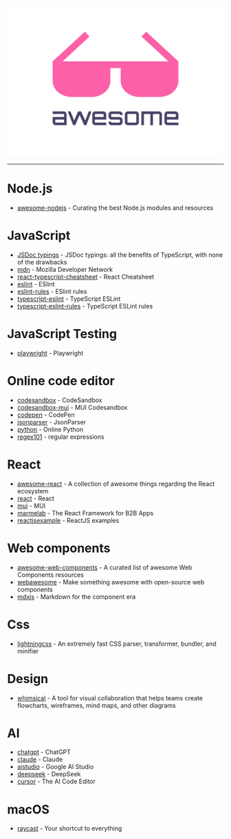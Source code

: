 <div align="center">
	<div>
		<img width="500" height="350" src="media/logo.svg" alt="Awesome">
	</div>
	<hr>
</div>

# Node.js
- [awesome-nodejs](https://github.com/sindresorhus/awesome-nodejs) - Curating the best Node.js modules and resources

# JavaScript
- [JSDoc typings](https://gils-blog.tayar.org/posts/jsdoc-typings-all-the-benefits-none-of-the-drawbacks) - JSDoc typings: all the benefits of TypeScript, with none of the drawbacks
- [mdn](https://reactjs.org) - Mozilla Developer Network
- [react-typescript-cheatsheet](https://react-typescript-cheatsheet.netlify.app/docs/basic/setup) - React Cheatsheet
- [eslint](https://eslint.org) - ESlint
- [eslint-rules](https://eslint.org/docs/latest/rules) - ESlint rules
- [typescript-eslint](https://typescript-eslint.io) - TypeScript ESLint
- [typescript-eslint-rules](https://typescript-eslint.io/rules) - TypeScript ESLint rules

# JavaScript Testing
- [playwright](https://playwright.dev/docs/intro) - Playwright

# Online code editor
- [codesandbox](https://codesandbox.io) - CodeSandbox
- [codesandbox-mui](https://codesandbox.io/s/material-ui-issue-latest-s2dsx) - MUI Codesandbox
- [codepen](https://codepen.io) - CodePen
- [jsonparser](https://jsonparser.org) - JsonParser
- [python](https://www.online-python.com) - Online Python
- [regex101](http://www.regex101.com) - regular expressions

# React
- [awesome-react](https://github.com/enaqx/awesome-react) - A collection of awesome things regarding the React ecosystem
- [react](https://reactjs.org) - React
- [mui](https://mui.com/core) - MUI
- [marmelab](https://marmelab.com/react-admin) - The React Framework for B2B Apps
- [reactjsexample](https://reactjsexample.com) - ReactJS examples

# Web components
- [awesome-web-components](https://github.com/web-padawan/awesome-web-components) - A curated list of awesome Web Components resources
- [webawesome](https://backers.webawesome.com) - Make something awesome with open-source web components
- [mdxjs](https://mdxjs.com) - Markdown for the component era

# Css
- [lightningcss](https://lightningcss.dev) - An extremely fast CSS parser, transformer, bundler, and minifier

# Design
- [whimsical](https://whimsical.com) - A tool for visual collaboration that helps teams create flowcharts, wireframes, mind maps, and other diagrams

# AI
- [chatgpt](https://chatgpt.com) - ChatGPT
- [claude](https://claude.ai) - Claude
- [aistudio](https://aistudio.google.com) - Google AI Studio
- [deepseek](https://chat.deepseek.com) - DeepSeek
- [cursor](https://www.cursor.com) - The AI Code Editor

# macOS
- [raycast](https://www.raycast.com) - Your shortcut to everything

